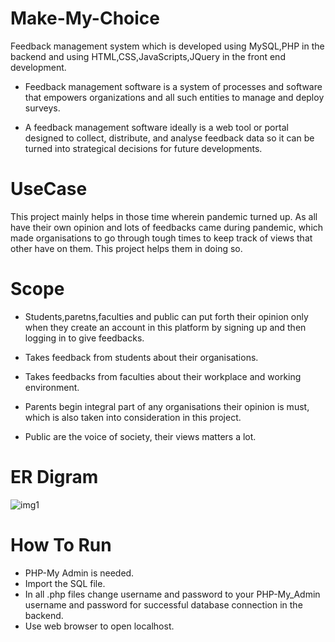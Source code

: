# Make-My-Choice
Feedback management system which is developed using MySQL,PHP  in  the backend  and  using HTML,CSS,JavaScripts,JQuery in the front end development.

* Feedback management software is a system of processes and 
software that empowers organizations and all such entities to 
manage and deploy surveys.

* A feedback management software ideally is a web tool or portal 
designed to collect, distribute, and analyse feedback data so it can be 
turned into strategical decisions for future developments. 
# UseCase
This project mainly helps in those time wherein pandemic turned up. 
As all have their own opinion and lots of feedbacks came during 
pandemic, which made organisations to go through tough times to 
keep track of views that other have on them. This project helps them 
in doing so.
# Scope
* Students,paretns,faculties and public can put forth their opinion only 
when they create an account in this platform by signing up and then 
logging in to give feedbacks.

* Takes feedback from students about their organisations.

* Takes feedbacks from faculties about their workplace and working 
environment.

* Parents begin integral part of any organisations their opinion is must, 
which is also taken into consideration in this project.

* Public are the voice of society, their views matters a lot.
# ER  Digram

![img1](https://user-images.githubusercontent.com/89647793/213883320-c9122634-f465-4240-a445-40d920af9fbe.png)

# How To Run
* PHP-My Admin is needed.
* Import the SQL file.
* In all .php files change username and password to your PHP-My_Admin username and password for successful database connection in the backend.
* Use web browser to open localhost.



